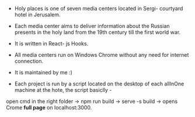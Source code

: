 * Holy places is one of seven media centers located in Sergi- courtyard  hotel in Jerusalem. 

* Each media center aims to deliver information about the Russian presents in the holy land from the 19th century till the first world war.  

* It is written in React- js Hooks. 

* All media centers run on Windows Chrome without any need for internet connection. 

* It is maintained by me :) 

* Each project is run by a script located on the desktop of each allInOne machine at the hote, the script basiclly -

open cmd in the right folder -> npm run build -> serve -s build -> opens Crome **full page** on localhost:3000.



